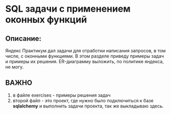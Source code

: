 # SQL задачи с применением оконных функций
## Описание:
Яндекс Практикум дал задачи для отработки написания запросов, в том числе, с оконными функциями.
В этом разделе приведу примеры задач и примеры их решения.
ER-диаграмму выложить, по политике яндекса, не могу. 
## ВАЖНО
1. в файле exercises - примеры решения задач
2. второй файл - это проект, где нужно было подключиться к базе **sqlalchemy** и выполнить задачи проекта, так же выкладываю здесь.
